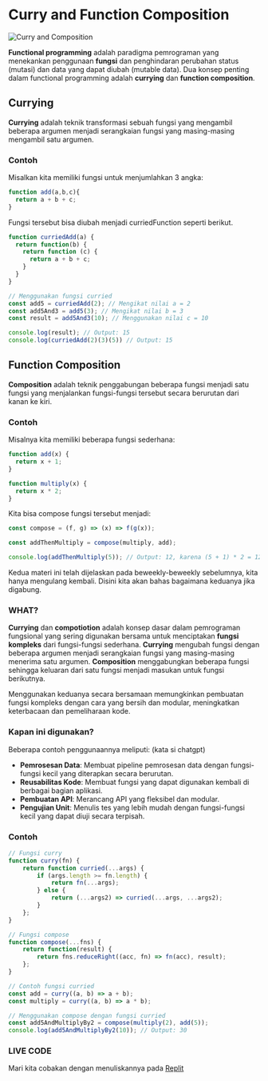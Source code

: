 
# Curry and Function Composition

![Curry and Composition](https://mccormick.widen.net/content/dch8baa1ad/original/curry_d_agneau_2000x1125.jpg)

**Functional programming** adalah paradigma pemrograman yang menekankan penggunaan **fungsi** dan penghindaran perubahan status (mutasi) dan data yang dapat diubah (mutable data). Dua konsep penting dalam functional programming adalah **currying** dan **function composition**.

## Currying
**Currying** adalah teknik transformasi sebuah fungsi yang mengambil beberapa argumen menjadi serangkaian fungsi yang masing-masing mengambil satu argumen.

### Contoh
Misalkan kita memiliki fungsi untuk menjumlahkan 3 angka:

```js
function add(a,b,c){
  return a + b + c;
}
```

Fungsi tersebut bisa diubah menjadi curriedFunction seperti berikut.

```js
function curriedAdd(a) {
  return function(b) {
    return function (c) {
      return a + b + c;
    }
  }
}

// Menggunakan fungsi curried
const add5 = curriedAdd(2); // Mengikat nilai a = 2
const add5And3 = add5(3); // Mengikat nilai b = 3
const result = add5And3(10); // Menggunakan nilai c = 10

console.log(result); // Output: 15
console.log(curriedAdd(2)(3)(5)) // Output: 15
```

## Function Composition
**Composition** adalah teknik penggabungan beberapa fungsi menjadi satu fungsi yang menjalankan fungsi-fungsi tersebut secara berurutan dari kanan ke kiri.

### Contoh

Misalnya kita memiliki beberapa fungsi sederhana:

```js
function add(x) {
  return x + 1;
}

function multiply(x) {
  return x * 2;
}
```

Kita bisa compose fungsi tersebut menjadi:

```js
const compose = (f, g) => (x) => f(g(x));

const addThenMultiply = compose(multiply, add);

console.log(addThenMultiply(5)); // Output: 12, karena (5 + 1) * 2 = 12
```

Kedua materi ini telah dijelaskan pada beweekly-beweekly sebelumnya, kita hanya mengulang kembali. Disini kita akan bahas bagaimana keduanya jika digabung.

### WHAT?
**Currying** dan **compotiotion** adalah konsep dasar dalam pemrograman fungsional yang sering digunakan bersama untuk menciptakan **fungsi kompleks** dari fungsi-fungsi sederhana. **Currying** mengubah fungsi dengan beberapa argumen menjadi serangkaian fungsi yang masing-masing menerima satu argumen. **Composition** menggabungkan beberapa fungsi sehingga keluaran dari satu fungsi menjadi masukan untuk fungsi berikutnya.

Menggunakan keduanya secara bersamaan memungkinkan pembuatan fungsi kompleks dengan cara yang bersih dan modular, meningkatkan keterbacaan dan pemeliharaan kode.

### Kapan ini digunakan?
Beberapa contoh penggunaannya meliputi: (kata si chatgpt)

- **Pemrosesan Data**: Membuat pipeline pemrosesan data dengan fungsi-fungsi kecil yang diterapkan secara berurutan.
- **Reusabilitas Kode**: Membuat fungsi yang dapat digunakan kembali di berbagai bagian aplikasi.
- **Pembuatan API**: Merancang API yang fleksibel dan modular.
- **Pengujian Unit**: Menulis tes yang lebih mudah dengan fungsi-fungsi kecil yang dapat diuji secara terpisah.

### Contoh

```js
// Fungsi curry
function curry(fn) {
    return function curried(...args) {
        if (args.length >= fn.length) {
            return fn(...args);
        } else {
            return (...args2) => curried(...args, ...args2);
        }
    };
}

// Fungsi compose
function compose(...fns) {
    return function(result) {
        return fns.reduceRight((acc, fn) => fn(acc), result);
    };
}

// Contoh fungsi curried
const add = curry((a, b) => a + b);
const multiply = curry((a, b) => a * b);

// Menggunakan compose dengan fungsi curried
const add5AndMultiplyBy2 = compose(multiply(2), add(5));
console.log(add5AndMultiplyBy2(10)); // Output: 30
```

### LIVE CODE
Mari kita cobakan dengan menuliskannya pada [Replit](https://replit.com/@asruldev/frontend-sicepat#index.js)













